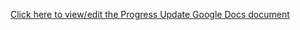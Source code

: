 [Click here to view/edit the Progress Update Google Docs document](https://docs.google.com/document/d/17uYLU9llUpygM_sklvaQggq54WJXtPekbLac1wq-mUE/edit?usp=sharing)
